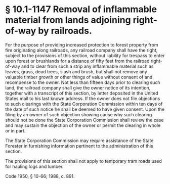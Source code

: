 # § 10.1-1147 Removal of inflammable material from lands adjoining right-of-way by railroads.

<p>For the purpose of providing increased protection to forest property from fire originating along railroads, any railroad company shall have the right, subject to the provisions of this section, without liability for trespass to enter upon forest or brushlands for a distance of fifty feet from the railroad right-of-way and to clear from such a strip any inflammable material such as leaves, grass, dead trees, slash and brush, but shall not remove any valuable timber growth or other things of value without consent of and recompense to the owner. Not less than fifteen days prior to clearing such land, the railroad company shall give the owner notice of its intention, together with a transcript of this section, by letter deposited in the United States mail to his last known address. If the owner does not file objections to such clearings with the State Corporation Commission within ten days of the date of such notice he shall be deemed to have given consent. Upon the filing by an owner of such objection showing cause why such clearing should not be done the State Corporation Commission shall review the case and may sustain the objection of the owner or permit the clearing in whole or in part.</p><p>The State Corporation Commission may require assistance of the State Forester in furnishing information pertinent to the administration of this section.</p><p>The provisions of this section shall not apply to temporary tram roads used for hauling logs and lumber.</p><p>Code 1950, § 10-66; 1988, c. 891.</p>